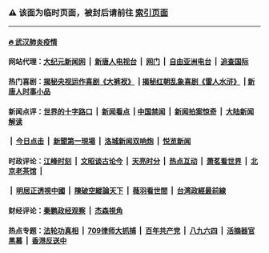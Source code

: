 ### ⚠️ 该面为临时页面，被封后请前往 [索引页面](../link4.md)

---

#### [🔥 武汉肺炎疫情](http://159.89.135.43:10000/videos/corona/)

#### 网站代理：[大纪元新闻网](http://159.89.135.43:10080/gb/) &nbsp;|&nbsp; [新唐人电视台](http://159.89.135.43:8808/gb/) &nbsp;|&nbsp; [网门](http://159.89.135.43:11000/) &nbsp;|&nbsp; [自由亚洲电台](http://159.89.135.43:9800/mandarin/) &nbsp;|&nbsp; [追查国际](http://159.89.135.43:10010/)

#### 热门喜剧：[揭秘央视运作喜剧《大裤衩》](http://159.89.135.43:10000/videos/res/big-shorts/) &nbsp;|&nbsp;[揭秘红朝乱象喜剧《雷人水浒》](http://159.89.135.43:10000/videos/res/OutlawsOfMarsh/) &nbsp;|&nbsp;[新唐人时事小品](http://159.89.135.43:10000/videos/res/comedy/)

#### 新闻点评：[世界的十字路口](http://159.89.135.43/tanghao/) &nbsp;|&nbsp; [新闻看点](http://159.89.135.43/news-insight/) &nbsp;|&nbsp;[中国禁闻](http://159.89.135.43/ntdtv-news/) &nbsp;|&nbsp; [新闻拍案惊奇](http://159.89.135.43/dayu/) &nbsp;|&nbsp; [大陆新闻解读](http://159.89.135.43/ntdtv-comedy/)
####   &nbsp;|&nbsp;  [今日点击](http://159.89.135.43/news-click/)  &nbsp;|&nbsp; [新聞第一現場](http://159.89.135.43/primary-scene/) &nbsp;|&nbsp; [洛城新闻双响炮](http://159.89.135.43/la-news/) &nbsp;|&nbsp; [悦览新闻](http://159.89.135.43/dingyue/)

#### 时政评论：[江峰时刻](http://159.89.135.43/today-in-history/) &nbsp;|&nbsp; [文昭谈古论今](http://159.89.135.43/wenzhao/) &nbsp;|&nbsp; [天亮时分](http://159.89.135.43/tianliang/) &nbsp;|&nbsp; [热点互动](http://159.89.135.43/ntdtv-rdhd/) &nbsp;|&nbsp; [萧茗看世界](http://159.89.135.43/simonegao/) &nbsp;|&nbsp; [北京老茶馆](http://159.89.135.43/teahouse/)  &nbsp;|&nbsp;  
####   &nbsp;|&nbsp;  [明居正透視中國](http://159.89.135.43/decoding-china/)  &nbsp;|&nbsp; [陳破空縱論天下](http://159.89.135.43/pokong/)  &nbsp;|&nbsp; [薇羽看世間](http://159.89.135.43/weiyu/)  &nbsp;|&nbsp; [台湾政經最前線](http://159.89.135.43/taiwan/)   

#### 财经评论：[秦鹏政经观察](http://159.89.135.43/qinpeng/) &nbsp;|&nbsp; [杰森視角 ](http://159.89.135.43/jason/)

#### 热点专题：[法轮功真相](http://159.89.135.43:10000/videos/truth.html) &nbsp;|&nbsp; [709律师大抓捕](http://159.89.135.43:10000/videos/709/) &nbsp;|&nbsp; [百年共产党](http://159.89.135.43:10000/videos/ccp.html) &nbsp;|&nbsp; [八九六四](http://159.89.135.43:10000/videos/88/)  &nbsp;|&nbsp; [活摘器官黑幕](http://159.89.135.43:10000/videos/res/Organs/)  &nbsp;|&nbsp; [香港反送中](http://159.89.135.43:10000/videos/res/hk/) 

<img src='http://gfw-breaker.win/link4.md' width='0px' height='0px'/>

